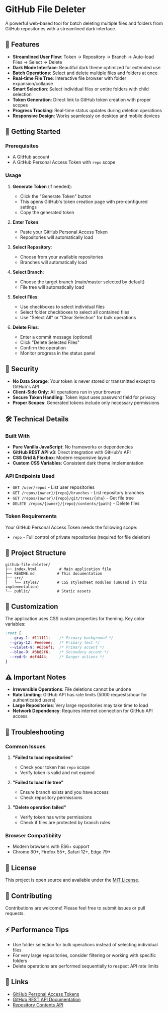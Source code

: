 
# GitHub File Deleter

A powerful web-based tool for batch deleting multiple files and folders from GitHub repositories with a streamlined dark interface.

## 🌟 Features

- **Streamlined User Flow**: Token → Repository → Branch → Auto-load Files → Select → Delete
- **Dark Mode Interface**: Beautiful dark theme optimized for extended use
- **Batch Operations**: Select and delete multiple files and folders at once
- **Real-time File Tree**: Interactive file browser with folder expansion/collapse
- **Smart Selection**: Select individual files or entire folders with child selection
- **Token Generation**: Direct link to GitHub token creation with proper scopes
- **Progress Tracking**: Real-time status updates during deletion operations
- **Responsive Design**: Works seamlessly on desktop and mobile devices

## 🚀 Getting Started

### Prerequisites

- A GitHub account
- A GitHub Personal Access Token with `repo` scope

### Usage

1. **Generate Token** (if needed):
   - Click the "Generate Token" button
   - This opens GitHub's token creation page with pre-configured settings
   - Copy the generated token

2. **Enter Token**: 
   - Paste your GitHub Personal Access Token
   - Repositories will automatically load

3. **Select Repository**:
   - Choose from your available repositories
   - Branches will automatically load

4. **Select Branch**:
   - Choose the target branch (main/master selected by default)
   - File tree will automatically load

5. **Select Files**:
   - Use checkboxes to select individual files
   - Select folder checkboxes to select all contained files
   - Use "Select All" or "Clear Selection" for bulk operations

6. **Delete Files**:
   - Enter a commit message (optional)
   - Click "Delete Selected Files"
   - Confirm the operation
   - Monitor progress in the status panel

## 🔐 Security

- **No Data Storage**: Your token is never stored or transmitted except to GitHub's API
- **Client-Side Only**: All operations run in your browser
- **Secure Token Handling**: Token input uses password field for privacy
- **Proper Scopes**: Generated tokens include only necessary permissions

## 🛠️ Technical Details

### Built With
- **Pure Vanilla JavaScript**: No frameworks or dependencies
- **GitHub REST API v3**: Direct integration with GitHub's API
- **CSS Grid & Flexbox**: Modern responsive layout
- **Custom CSS Variables**: Consistent dark theme implementation

### API Endpoints Used
- `GET /user/repos` - List user repositories
- `GET /repos/{owner}/{repo}/branches` - List repository branches  
- `GET /repos/{owner}/{repo}/git/trees/{sha}` - Get file tree
- `DELETE /repos/{owner}/{repo}/contents/{path}` - Delete files

### Token Requirements
Your GitHub Personal Access Token needs the following scope:
- `repo` - Full control of private repositories (required for file deletion)

## 📁 Project Structure

```
github-file-deleter/
├── index.html          # Main application file
├── README.md          # This documentation
├── src/
│   └── styles/        # CSS stylesheet modules (unused in this implementation)
└── public/            # Static assets
```

## 🎨 Customization

The application uses CSS custom properties for theming. Key color variables:

```css
:root {
  --gray-1: #111111;    /* Primary background */
  --gray-12: #eeeeee;   /* Primary text */
  --violet-9: #6366f1;  /* Primary accent */
  --blue-9: #3b82f6;    /* Secondary accent */
  --red-9: #ef4444;     /* Danger actions */
}
```

## ⚠️ Important Notes

- **Irreversible Operations**: File deletions cannot be undone
- **Rate Limiting**: GitHub API has rate limits (5000 requests/hour for authenticated users)
- **Large Repositories**: Very large repositories may take time to load
- **Network Dependency**: Requires internet connection for GitHub API access

## 🔧 Troubleshooting

### Common Issues

1. **"Failed to load repositories"**
   - Check your token has `repo` scope
   - Verify token is valid and not expired

2. **"Failed to load file tree"**
   - Ensure branch exists and you have access
   - Check repository permissions

3. **"Delete operation failed"**
   - Verify token has write permissions
   - Check if files are protected by branch rules

### Browser Compatibility
- Modern browsers with ES6+ support
- Chrome 60+, Firefox 55+, Safari 12+, Edge 79+

## 📄 License

This project is open source and available under the [MIT License](LICENSE).

## 🤝 Contributing

Contributions are welcome! Please feel free to submit issues or pull requests.

## ⚡ Performance Tips

- Use folder selection for bulk operations instead of selecting individual files
- For very large repositories, consider filtering or working with specific folders
- Delete operations are performed sequentially to respect API rate limits

## 🔗 Links

- [GitHub Personal Access Tokens](https://github.com/settings/tokens)
- [GitHub REST API Documentation](https://docs.github.com/en/rest)
- [Repository Contents API](https://docs.github.com/en/rest/repos/contents)
